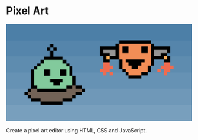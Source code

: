# Pixel Art

![Pixel art](en/images/pixel-art.png)

Create a pixel art editor using HTML, CSS and JavaScript.
